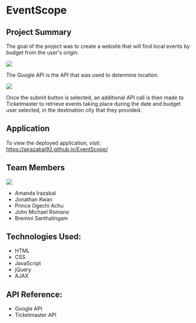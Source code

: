 # EventScope

## Project Summary

The goal of the project was to create a website that will find local events by budget from the user's origin.

<img src="https://i.imgur.com/ztFe7Nm.png">

The Google API is the API that was used to determine location.

<img src="https://i.imgur.com/o7OzYQx.png">

Once the submit button is selected, an additional API call is then made to Ticketmaster to retrieve events taking place during the date and budget user selected, in the destination city that they provided.

## Application

To view the deployed application, visit:
<a href=https://airazabal92.github.io/EventScope/ target="_blank"> https://airazabal92.github.io/EventScope/</a>

## Team Members

<img src="https://i.imgur.com/AKeP84y.png">

- Amanda Irazabal
- Jonathan Kwan
- Prince Ogechi Achu
- John Michael Romano
- Bremini Santhalingam

## Technologies Used:

- HTML
- CSS
- JavaScript
- jQuery
- AJAX

## API Reference:

- Google API
- Ticketmaster API
